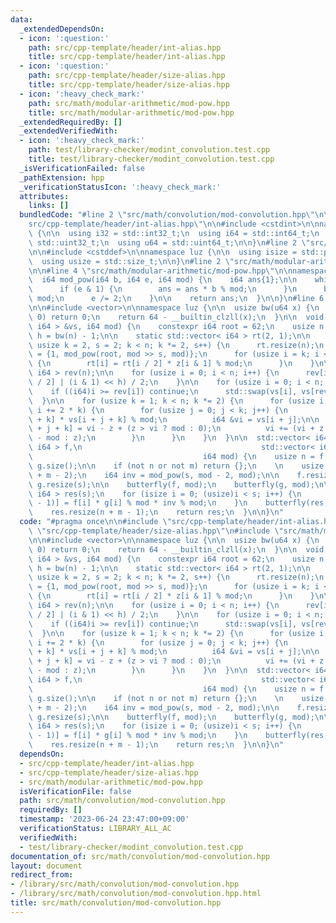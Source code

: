 ```yaml
---
data:
  _extendedDependsOn:
  - icon: ':question:'
    path: src/cpp-template/header/int-alias.hpp
    title: src/cpp-template/header/int-alias.hpp
  - icon: ':question:'
    path: src/cpp-template/header/size-alias.hpp
    title: src/cpp-template/header/size-alias.hpp
  - icon: ':heavy_check_mark:'
    path: src/math/modular-arithmetic/mod-pow.hpp
    title: src/math/modular-arithmetic/mod-pow.hpp
  _extendedRequiredBy: []
  _extendedVerifiedWith:
  - icon: ':heavy_check_mark:'
    path: test/library-checker/modint_convolution.test.cpp
    title: test/library-checker/modint_convolution.test.cpp
  _isVerificationFailed: false
  _pathExtension: hpp
  _verificationStatusIcon: ':heavy_check_mark:'
  attributes:
    links: []
  bundledCode: "#line 2 \"src/math/convolution/mod-convolution.hpp\"\n\n#line 2 \"\
    src/cpp-template/header/int-alias.hpp\"\n\n#include <cstdint>\n\nnamespace luz\
    \ {\n\n  using i32 = std::int32_t;\n  using i64 = std::int64_t;\n  using u32 =\
    \ std::uint32_t;\n  using u64 = std::uint64_t;\n\n}\n#line 2 \"src/cpp-template/header/size-alias.hpp\"\
    \n\n#include <cstddef>\n\nnamespace luz {\n\n  using isize = std::ptrdiff_t;\n\
    \  using usize = std::size_t;\n\n}\n#line 2 \"src/math/modular-arithmetic/mod-pow.hpp\"\
    \n\n#line 4 \"src/math/modular-arithmetic/mod-pow.hpp\"\n\nnamespace luz {\n\n\
    \  i64 mod_pow(i64 b, i64 e, i64 mod) {\n    i64 ans{1};\n\n    while (e) {\n\
    \      if (e & 1) {\n        ans = ans * b % mod;\n      }\n      b = b * b %\
    \ mod;\n      e /= 2;\n    }\n\n    return ans;\n  }\n\n}\n#line 6 \"src/math/convolution/mod-convolution.hpp\"\
    \n\n#include <vector>\n\nnamespace luz {\n\n  usize bw(u64 x) {\n    if (x ==\
    \ 0) return 0;\n    return 64 - __builtin_clzll(x);\n  }\n\n  void butterfly(std::vector<\
    \ i64 > &vs, i64 mod) {\n    constexpr i64 root = 62;\n    usize n = vs.size(),\
    \ h = bw(n) - 1;\n\n    static std::vector< i64 > rt(2, 1);\n\n    for (static\
    \ usize k = 2, s = 2; k < n; k *= 2, s++) {\n      rt.resize(n);\n      i64 z[]\
    \ = {1, mod_pow(root, mod >> s, mod)};\n      for (usize i = k; i < 2 * k; i++)\
    \ {\n        rt[i] = rt[i / 2] * z[i & 1] % mod;\n      }\n    }\n\n    std::vector<\
    \ i64 > rev(n);\n\n    for (usize i = 0; i < n; i++) {\n      rev[i] = (rev[i\
    \ / 2] | (i & 1) << h) / 2;\n    }\n\n    for (usize i = 0; i < n; i++) {\n  \
    \    if ((i64)i >= rev[i]) continue;\n      std::swap(vs[i], vs[rev[i]]);\n  \
    \  }\n\n    for (usize k = 1; k < n; k *= 2) {\n      for (usize i = 0; i < n;\
    \ i += 2 * k) {\n        for (usize j = 0; j < k; j++) {\n          i64 z = rt[j\
    \ + k] * vs[i + j + k] % mod;\n          i64 &vi = vs[i + j];\n\n          vs[i\
    \ + j + k] = vi - z + (z > vi ? mod : 0);\n          vi += (vi + z >= mod ? z\
    \ - mod : z);\n        }\n      }\n    }\n  }\n\n  std::vector< i64 > modint_convolution(std::vector<\
    \ i64 > f,\n                                        std::vector< i64 > g,\n  \
    \                                      i64 mod) {\n    usize n = f.size(), m =\
    \ g.size();\n\n    if (not n or not m) return {};\n    \n    usize s = 1 << bw(n\
    \ + m - 2);\n    i64 inv = mod_pow(s, mod - 2, mod);\n\n    f.resize(s);\n   \
    \ g.resize(s);\n\n    butterfly(f, mod);\n    butterfly(g, mod);\n\n    std::vector<\
    \ i64 > res(s);\n    for (isize i = 0; (usize)i < s; i++) {\n      res[-i & (s\
    \ - 1)] = f[i] * g[i] % mod * inv % mod;\n    }\n    butterfly(res, mod);\n\n\
    \    res.resize(n + m - 1);\n    return res;\n  }\n\n}\n"
  code: "#pragma once\n\n#include \"src/cpp-template/header/int-alias.hpp\"\n#include\
    \ \"src/cpp-template/header/size-alias.hpp\"\n#include \"src/math/modular-arithmetic/mod-pow.hpp\"\
    \n\n#include <vector>\n\nnamespace luz {\n\n  usize bw(u64 x) {\n    if (x ==\
    \ 0) return 0;\n    return 64 - __builtin_clzll(x);\n  }\n\n  void butterfly(std::vector<\
    \ i64 > &vs, i64 mod) {\n    constexpr i64 root = 62;\n    usize n = vs.size(),\
    \ h = bw(n) - 1;\n\n    static std::vector< i64 > rt(2, 1);\n\n    for (static\
    \ usize k = 2, s = 2; k < n; k *= 2, s++) {\n      rt.resize(n);\n      i64 z[]\
    \ = {1, mod_pow(root, mod >> s, mod)};\n      for (usize i = k; i < 2 * k; i++)\
    \ {\n        rt[i] = rt[i / 2] * z[i & 1] % mod;\n      }\n    }\n\n    std::vector<\
    \ i64 > rev(n);\n\n    for (usize i = 0; i < n; i++) {\n      rev[i] = (rev[i\
    \ / 2] | (i & 1) << h) / 2;\n    }\n\n    for (usize i = 0; i < n; i++) {\n  \
    \    if ((i64)i >= rev[i]) continue;\n      std::swap(vs[i], vs[rev[i]]);\n  \
    \  }\n\n    for (usize k = 1; k < n; k *= 2) {\n      for (usize i = 0; i < n;\
    \ i += 2 * k) {\n        for (usize j = 0; j < k; j++) {\n          i64 z = rt[j\
    \ + k] * vs[i + j + k] % mod;\n          i64 &vi = vs[i + j];\n\n          vs[i\
    \ + j + k] = vi - z + (z > vi ? mod : 0);\n          vi += (vi + z >= mod ? z\
    \ - mod : z);\n        }\n      }\n    }\n  }\n\n  std::vector< i64 > modint_convolution(std::vector<\
    \ i64 > f,\n                                        std::vector< i64 > g,\n  \
    \                                      i64 mod) {\n    usize n = f.size(), m =\
    \ g.size();\n\n    if (not n or not m) return {};\n    \n    usize s = 1 << bw(n\
    \ + m - 2);\n    i64 inv = mod_pow(s, mod - 2, mod);\n\n    f.resize(s);\n   \
    \ g.resize(s);\n\n    butterfly(f, mod);\n    butterfly(g, mod);\n\n    std::vector<\
    \ i64 > res(s);\n    for (isize i = 0; (usize)i < s; i++) {\n      res[-i & (s\
    \ - 1)] = f[i] * g[i] % mod * inv % mod;\n    }\n    butterfly(res, mod);\n\n\
    \    res.resize(n + m - 1);\n    return res;\n  }\n\n}\n"
  dependsOn:
  - src/cpp-template/header/int-alias.hpp
  - src/cpp-template/header/size-alias.hpp
  - src/math/modular-arithmetic/mod-pow.hpp
  isVerificationFile: false
  path: src/math/convolution/mod-convolution.hpp
  requiredBy: []
  timestamp: '2023-06-24 23:47:00+09:00'
  verificationStatus: LIBRARY_ALL_AC
  verifiedWith:
  - test/library-checker/modint_convolution.test.cpp
documentation_of: src/math/convolution/mod-convolution.hpp
layout: document
redirect_from:
- /library/src/math/convolution/mod-convolution.hpp
- /library/src/math/convolution/mod-convolution.hpp.html
title: src/math/convolution/mod-convolution.hpp
---
```

